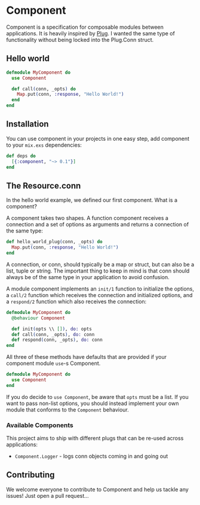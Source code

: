 # Component

Component is a specification for composable modules between applications. It is
heavily inspired by [Plug](https://github.com/elixir-lang/plug). I wanted the
same type of functionality without being locked into the Plug.Conn struct.

## Hello world

```elixir
defmodule MyComponent do
  use Component

  def call(conn, _opts) do
    Map.put(conn, :response, "Hello World!")
  end
end
```

## Installation

You can use component in your projects in one easy step, add component to your
`mix.exs` dependencies:

```elixir
def deps do
  [{:component, "~> 0.1"}]
end
```

## The Resource.conn

In the hello world example, we defined our first component. What is a component?

A component takes two shapes. A function component receives a connection and a
set of options as arguments and returns a connection of the same type:

```elixir
def hello_world_plug(conn, _opts) do
  Map.put(conn, :response, "Hello World!")
end
```

A connection, or conn, should typically be a map or struct, but can also be a
list, tuple or string. The important thing to keep in mind is that conn should
always be of the same type in your application to avoid confusion.

A module component implements an `init/1` function to initialize the options, a `call/2` function which receives the connection and initialized options, and a
`respond/2` function which also receives the connection:

```elixir
defmodule MyComponent do
  @behaviour Component

  def init(opts \\ []), do: opts
  def call(conn, _opts), do: conn
  def respond(conn, _opts), do: conn
end
```

All three of these methods have defaults that are provided if your component
module `use`-s Component.

```elixir
defmodule MyComponent do
  use Component
end
```

If you do decide to `use Component`, be aware that `opts` must be a list. If you
want to pass non-list options, you should instead implement your own module that
conforms to the `Component` behaviour.

### Available Components

This project aims to ship with different plugs that can be re-used across applications:

  * `Component.Logger` - logs conn objects coming in and going out

## Contributing

We welcome everyone to contribute to Component and help us tackle any issues!
Just open a pull request...

